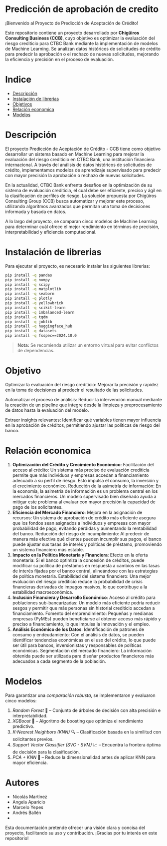 # Predicción de aprobación de credito

¡Bienvenido al Proyecto de Predicción de Aceptación de Crédito!

Este repositorio contiene un proyecto desarrollado por **Chigüiros Consulting Business (CCB)**, cuyo objetivo es optimizar la evaluación del riesgo crediticio para CTBC Bank mediante la implementación de modelos de Machine Learning. Se analizan datos históricos de solicitudes de crédito para predecir la aprobación o el rechazo de nuevas solicitudes, mejorando la eficiencia y precisión en el proceso de evaluación.

# Indice

- [Descripción](https://github.com/nicolassmarti/HE2_IA_P1/blob/main/README.md#descripci%C3%B3n)
- [Instalación de librerias](https://github.com/nicolassmarti/HE2_IA_P1/blob/main/README.md#instalaci%C3%B3n-de-librerias)
- [Objetivos](https://github.com/nicolassmarti/HE2_IA_P1/blob/main/README.md#objetivo)
- [Relación economica](https://github.com/nicolassmarti/HE2_IA_P1/blob/main/README.md#relaci%C3%B3n-economica)
- [Modelos](https://github.com/nicolassmarti/HE2_IA_P1/blob/main/README.md#modelos)

# Descripción
El proyecto Predicción de Aceptación de Crédito - CCB tiene como objetivo desarrollar un sistema basado en Machine Learning para mejorar la evaluación del riesgo crediticio en CTBC Bank, una institución financiera internacional. A través del análisis de datos históricos de solicitudes de crédito, implementamos modelos de aprendizaje supervisado para predecir con mayor precisión la aprobación o rechazo de nuevas solicitudes.

En la actualidad, CTBC Bank enfrenta desafíos en la optimización de su sistema de evaluación crediticia, el cual debe ser eficiente, preciso y ágil en la clasificación de perfiles de riesgo. La solución propuesta por Chigüiros Consulting Group (CCB) busca automatizar y mejorar este proceso, utilizando algoritmos avanzados que permitan una toma de decisiones informada y basada en datos.

A lo largo del proyecto, se comparan cinco modelos de Machine Learning para determinar cuál ofrece el mejor rendimiento en términos de precisión, interpretabilidad y eficiencia computacional.
# Instalación de librerias

Para ejecutar el proyecto, es necesario instalar las siguientes librerías:

```bash
pip install -q pandas
pip install -q numpy
pip install -q scipy
pip install -q matplotlib
pip install -q seaborn
pip install -q plotly
pip install -q yellowbrick
pip install -q scikit-learn
pip install -q imbalanced-learn
pip install -q tqdm
pip install -q joblib
pip install -q huggingface_hub
pip install -q datasets
pip install -q fsspec==2024.10.0
```

> **Nota:** Se recomienda utilizar un entorno virtual para evitar conflictos de dependencias.



# Objetivo

Optimizar la evaluación del riesgo crediticio: Mejorar la precisión y rapidez en la toma de decisiones al predecir el resultado de las solicitudes.

Automatizar el proceso de análisis: Reducir la intervención manual mediante la creación de un pipeline que integre desde la limpieza y preprocesamiento de datos hasta la evaluación del modelo.

Extraer insights relevantes: Identificar qué variables tienen mayor influencia en la aprobación de créditos, permitiendo ajustar las políticas de riesgo del banco.

# Relación economica

1. **Optimización del Crédito y Crecimiento Económico**: 
Facilitación del acceso al crédito: Un sistema más preciso de evaluación crediticia permite que más individuos y empresas accedan a financiamiento adecuado a su perfil de riesgo. Esto impulsa el consumo, la inversión y el crecimiento económico.
Reducción de la asimetría de información: En la economía, la asimetría de información es un problema central en los mercados financieros. Un modelo supervisado bien diseñado ayuda a mitigar este problema al evaluar con mayor precisión la capacidad de pago de los solicitantes.
2. **Eficiencia del Mercado Financiero**: 
Mejora en la asignación de recursos: Un sistema de aprobación de crédito más eficiente asegura que los fondos sean asignados a individuos y empresas con mayor probabilidad de pago, evitando pérdidas y aumentando la rentabilidad del banco.
Reducción del riesgo de incumplimiento: Al predecir de manera más efectiva qué clientes pueden incumplir sus pagos, el banco puede ajustar sus tasas de interés y políticas de préstamo, promoviendo un sistema financiero más estable.
3. **Impacto en la Política Monetaria y Financiera**: 
Efecto en la oferta monetaria: Si el banco optimiza la concesión de créditos, puede modificar su política de préstamos en respuesta a cambios en las tasas de interés fijadas por el banco central, alineándose con las estrategias de política monetaria.
Estabilidad del sistema financiero: Una mejor evaluación del riesgo crediticio reduce la probabilidad de crisis financieras derivadas de impagos masivos, lo que contribuye a la estabilidad macroeconómica.
4. **Inclusión Financiera y Desarrollo Económico**: 
Acceso al crédito para poblaciones sub-bancarizadas: Un modelo más eficiente podría reducir sesgos y permitir que más personas sin historial crediticio accedan a financiamiento.
Fomento del emprendimiento: Pequeñas y medianas empresas (PyMEs) pueden beneficiarse al obtener acceso más rápido y preciso a financiamiento, lo que impulsa la innovación y el empleo.
5. **Análisis Económico de los Datos**: 
Identificación de patrones de consumo y endeudamiento: Con el análisis de datos, se pueden identificar tendencias económicas en el uso del crédito, lo que puede ser útil para bancos, inversionistas y responsables de políticas económicas.
Segmentación del mercado financiero: La información obtenida puede ser utilizada para diseñar productos financieros más adecuados a cada segmento de la población.

# Modelos

Para garantizar una *comparación robusta*, se implementaron y evaluaron cinco modelos:  
1. *Random Forest* 🌳 – Conjunto de árboles de decisión con alta precisión e interpretabilidad.  
2. *XGBoost* 🚀 – Algoritmo de boosting que optimiza el rendimiento predictivo.  
3. *K-Nearest Neighbors (KNN)* 🔍 – Clasificación basada en la similitud con solicitantes previos.  
4. *Support Vector Classifier (SVC - SVM)* 📈 – Encuentra la frontera óptima de decisión para la clasificación.  
5. *PCA + KNN* 🔄 – Reduce la dimensionalidad antes de aplicar KNN para mayor eficiencia.

# Autores

- Nicolás Martínez
- Angela Aparicio
- Marcelo Yepes
- Andrés Ballén
-
Esta documentación pretende ofrecer una visión clara y concisa del proyecto, facilitando su uso y contribución. ¡Gracias por tu interés en este repositorio!
